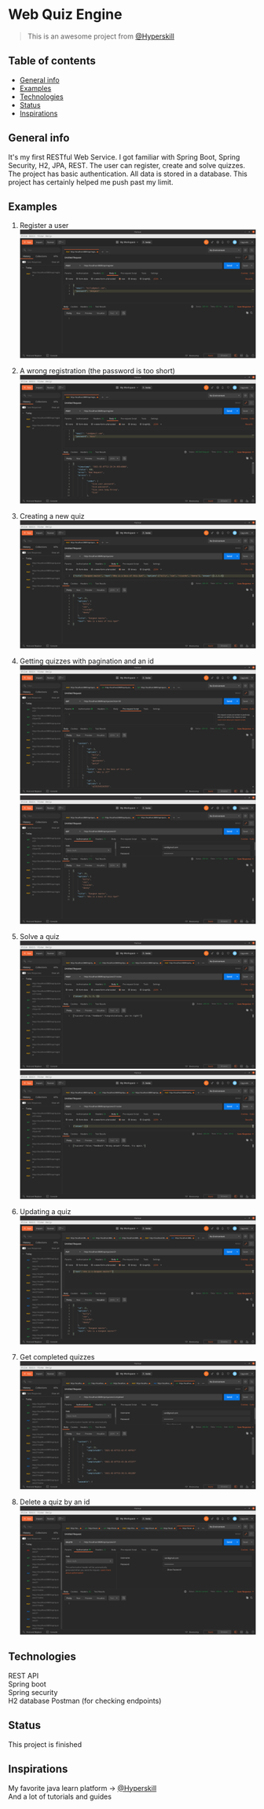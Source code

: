 # Web Quiz Engine

> This is an awesome project from [@Hyperskill](https://hyperskill.org/tracks/1)

## Table of contents

* [General info](#general-info)
* [Examples](#examples)
* [Technologies](#technologies)
* [Status](#status)
* [Inspirations](#inspirations)

## General info

It's my first RESTful Web Service. I got familiar with Spring Boot, Spring Security, H2, JPA, REST. The user can
register, create and solve quizzes. The project has basic authentication. All data is stored in a database. This project
has certainly helped me push past my limit.

## Examples

1. Register a user
   ![Text](screenshots/register.png?raw=true)

2. A wrong registration (the password is too short)
   ![Text](screenshots/register1Wrong.png?raw=true)

3. Creating a new quiz
   ![Text](screenshots/createQuiz.png?raw=true)

4. Getting quizzes with pagination and an id
   ![Text](screenshots/getQuizzes.png?raw=true)
   ![Text](screenshots/getQuizById.png?raw=true)

5. Solve a quiz
   ![Text](screenshots/solve.png?raw=true)
   ![Text](screenshots/solveFalse.png?raw=true)

6. Updating a quiz
   ![Text](screenshots/put.png?raw=true)

7. Get completed quizzes
   ![Text](screenshots/completed.png?raw=true)

8. Delete a quiz by an id
   ![Text](screenshots/delete.png?raw=true)

## Technologies

REST API<br>
Spring boot<br>
Spring security<br>
H2 database Postman (for checking endpoints)

## Status

This project is finished

## Inspirations

My favorite java learn platform -> [@Hyperskill](https://hyperskill.org/tracks/1)
<br>And a lot of tutorials and guides
